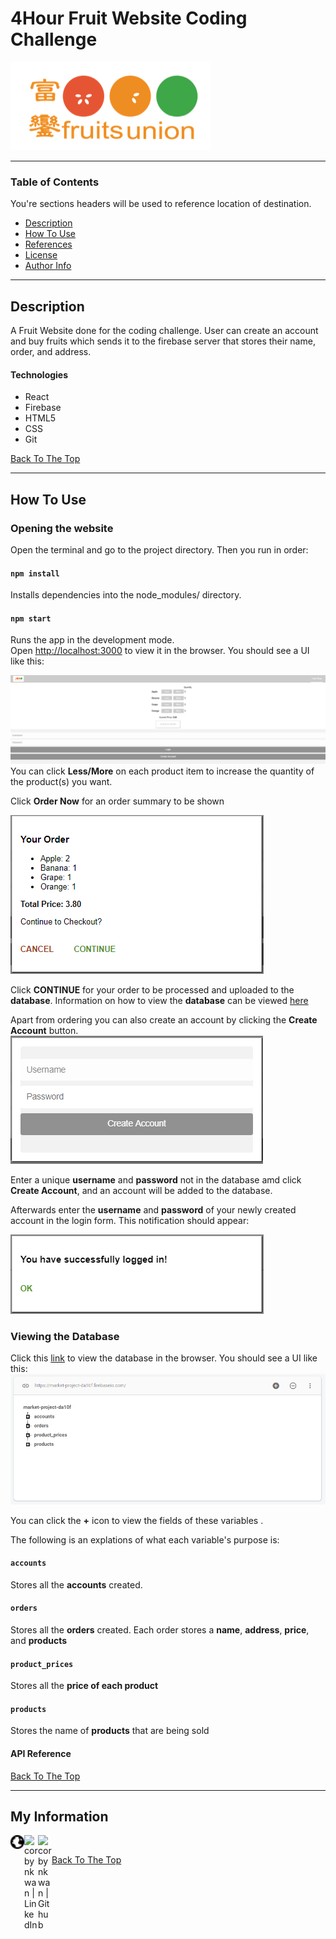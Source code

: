 # 4Hour Fruit Website Coding Challenge

![Project Image](./src/assets/images/fruitsunion.PNG)


---

### Table of Contents
You're sections headers will be used to reference location of destination.

- [Description](#description)
- [How To Use](#how-to-use)
- [References](#references)
- [License](#license)
- [Author Info](#author-info)

---

## Description

A Fruit Website done for the coding challenge. User can create an account and buy fruits which sends it to the firebase server that stores their name, order, and address. 

#### Technologies

- React
- Firebase
- HTML5
- CSS
- Git

[Back To The Top](#4Hour-Fruit-Website-Coding-Challenge)

---

## How To Use

### Opening the website

Open the terminal and go to the project directory. Then you run in order:
#### `npm install`
Installs dependencies into the node_modules/ directory.<br>

#### `npm start`

Runs the app in the development mode.<br>
Open [http://localhost:3000](http://localhost:3000) to view it in the browser. You should see a UI like this:

![Website Image](./src/assets/images/4hourwebsiteui.PNG)
You can click **Less/More** on each product item to increase the quantity of the product(s) you want. 
<br>

Click **Order Now** for an order summary to be shown

![Order Summary](./src/assets/images/orderSummary.PNG)

Click **CONTINUE** for your order to be processed and uploaded to the **database**. Information on how to view the **database** can be viewed [here](#Viewing-the-Database )


Apart from ordering you can also create an account by clicking the **Create Account** button.  
![Create Account Popup](./src/assets/images/createAccountPopup.PNG)

Enter a unique **username** and **password** not in the database amd click **Create Account**, and an account will be added to the database. 

Afterwards enter the **username** and **password** of your newly created account in the login form. This notification should appear:

![Successful Login Notification](./src/assets/images/successfulLoginNotification.PNG)

### Viewing the Database  
Click this [link](https://console.firebase.google.com/project/market-project-da10f/database/market-project-da10f/data) to view the database in the browser. You should see a UI like this:
![Database Image](./src/assets/images/firebase.PNG)

You can click the **+** icon to view the fields of these variables . 

The following is an explations of what each variable's purpose is:
#### `accounts`
Stores all the **accounts** created.<br>

#### `orders`
Stores all the **orders** created. Each order stores a **name**, **address**, **price**, and **products** <br>
#### `product_prices`
Stores all the **price of each product**<br>
#### `products`
Stores the name of **products** that are being sold<br>
#### API Reference



[Back To The Top](#4Hour-Fruit-Website-Coding-Challenge)

---

## My Information
[<img align="left" alt="corbynkwan" width="22px" src="https://raw.githubusercontent.com/iconic/open-iconic/master/svg/globe.svg" />](https://github.com/corbynkwan)
[<img align="left" alt="corbynkwan | LinkedIn" width="22px" src="https://cdn.jsdelivr.net/npm/simple-icons@v3/icons/linkedin.svg" />](https://linkedin.com/in/corbynkwan)
[<img align="left" alt="corbynkwan | Github" width="22px" src="https://cdn.jsdelivr.net/npm/simple-icons@v3/icons/github.svg" />](https://github.com/corbynkwan)




<br>

[Back To The Top](#4Hour-Fruit-Website-Coding-Challenge)

